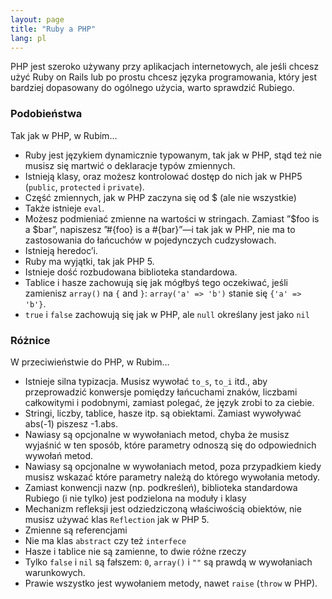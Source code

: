 ```yaml
---
layout: page
title: "Ruby a PHP"
lang: pl
---
```


PHP jest szeroko używany przy aplikacjach internetowych, ale jeśli
chcesz użyć Ruby on Rails lub po prostu chcesz języka programowania,
który jest bardziej dopasowany do ogólnego użycia, warto sprawdzić
Rubiego.

### Podobieństwa

Tak jak w PHP, w Rubim…

* Ruby jest językiem dynamicznie typowanym, tak jak w PHP, stąd też nie
  musisz się martwić o deklaracje typów zmiennych.
* Istnieją klasy, oraz możesz kontrolować dostęp do nich jak w PHP5
  (`public`, `protected` i `private`).
* Część zmiennych, jak w PHP zaczyna się od $ (ale nie wszystkie)
* Także istnieje `eval`.
* Możesz podmieniać zmienne na wartości w stringach. Zamiast ”$foo is a
  $bar”, napiszesz ”#\{foo} is a #\{bar}”—i tak jak w PHP, nie ma to
  zastosowania do łańcuchów w pojedynczych cudzysłowach.
* Istnieją heredoc’i.
* Ruby ma wyjątki, tak jak PHP 5.
* Istnieje dość rozbudowana biblioteka standardowa.
* Tablice i hasze zachowują się jak mógłbyś tego oczekiwać, jeśli
  zamienisz `array()` na `{` and `}`\: `array('a' => 'b')` stanie się
  `{'a' => 'b'}`.
* `true` i `false` zachowują się jak w PHP, ale `null` określany jest
  jako `nil`

### Różnice

W przeciwieństwie do PHP, w Rubim…

* Istnieje silna typizacja. Musisz wywołać `to_s`, `to_i` itd., aby
  przeprowadzić konwersje pomiędzy łańcuchami znaków, liczbami
  całkowitymi i podobnymi, zamiast polegać, że język zrobi to za ciebie.
* Stringi, liczby, tablice, hasze itp. są obiektami. Zamiast wywoływać
  abs(-1) piszesz -1.abs.
* Nawiasy są opcjonalne w wywołaniach metod, chyba że musisz wyjaśnić w
  ten sposób, które parametry odnoszą się do odpowiednich wywołań metod.
* Nawiasy są opcjonalne w wywołaniach metod, poza przypadkiem kiedy
  musisz wskazać które parametry należą do którego wywołania metody.
* Zamiast konwencji nazw (np. podkreśleń), biblioteka standardowa
  Rubiego (i nie tylko) jest podzielona na moduły i klasy
* Mechanizm refleksji jest odziedziczoną właściwością obiektów, nie
  musisz używać klas `Reflection` jak w PHP 5.
* Zmienne są referencjami
* Nie ma klas `abstract` czy też `interfece`
* Hasze i tablice nie są zamienne, to dwie różne rzeczy
* Tylko `false` i `nil` są fałszem: `0`, `array()` i `""` są prawdą w
  wywołaniach warunkowych.
* Prawie wszystko jest wywołaniem metody, nawet `raise` (`throw` w PHP).

